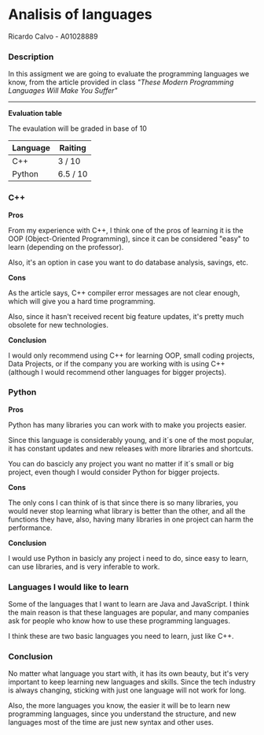 # Analisis of languages

Ricardo Calvo - A01028889
### Description
In this assigment we are going to evaluate the programming languages we know, from the article provided in class _"These Modern Programming Languages Will Make You Suffer"_

---

**Evaluation table**

The evaulation will be graded in base of 10

|Language | Raiting |
|---------|---------|
|C++      |3 / 10   |
|Python   |6.5 / 10 |

### C++

**Pros**

From my experience with C++, I think one of the pros of learning it is the OOP (Object-Oriented Programming), since it can be considered "easy" to learn (depending on the professor).

Also, it's an option in case you want to do database analysis, savings, etc.

**Cons**

As the article says, C++ compiler error messages are not clear enough, which will give you a hard time programming.

Also, since it hasn't received recent big feature updates, it's pretty much obsolete for new technologies.

**Conclusion**

I would only recommend using C++ for learning OOP, small coding projects, Data Projects, or if the company you are working with is using C++ (although I would recommend other languages for bigger projects).

### Python

**Pros**

Python has many libraries you can work with to make you projects easier.

Since this language is considerably young, and it´s one of the most popular, it has constant updates and new releases with more libraries and shortcuts.

You can do bascicly any project you want no matter if it´s small or big project, even though I would consider Python for bigger projects.

**Cons**

The only cons I can think of is that since there is so many libraries, you would never stop learning what library is better than the other, and all the functions they have, also, having many libraries in one project can harm the performance.

**Conclusion**

I would use Python in basicly any project i need to do, since easy to learn, can use libraries, and is very inferable to work.

### Languages I would like to learn

Some of the languages that I want to learn are Java and JavaScript. I think the main reason is that these languages are popular, and many companies ask for people who know how to use these programming languages.

I think these are two basic languages you need to learn, just like C++.

### Conclusion

No matter what language you start with, it has its own beauty, but it's very important to keep learning new languages and skills. Since the tech industry is always changing, sticking with just one language will not work for long.

Also, the more languages you know, the easier it will be to learn new programming languages, since you understand the structure, and new languages most of the time are just new syntax and other uses.